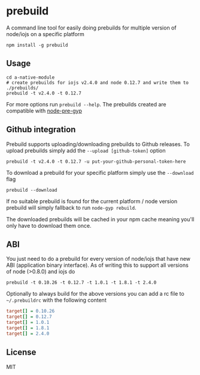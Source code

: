 # prebuild

A command line tool for easily doing prebuilds for multiple version of node/iojs on a specific platform

```
npm install -g prebuild
```

## Usage

```
cd a-native-module
# create prebuilds for iojs v2.4.0 and node 0.12.7 and write them to ./prebuilds/
prebuild -t v2.4.0 -t 0.12.7
```

For more options run `prebuild --help`. The prebuilds created are compatible with [node-pre-gyp](https://github.com/mapbox/node-pre-gyp)

## Github integration

Prebuild supports uploading/downloading prebuilds to Github releases.
To upload prebuilds simply add the `--upload [github-token]` option

```
prebuild -t v2.4.0 -t 0.12.7 -u put-your-github-personal-token-here
```

To download a prebuild for your specific platform simply use the `--download` flag

```
prebuild --download
```

If no suitable prebuild is found for the current platform / node version prebuild
will simply fallback to run `node-gyp rebuild`.

The downloaded prebuilds will be cached in your npm cache meaning you'll only have to download them once.

## ABI

You just need to do a prebuild for every version of node/iojs that have new ABI (application binary interface).
As of writing this to support all versions of node (>0.8.0) and iojs do

```
prebuild -t 0.10.26 -t 0.12.7 -t 1.0.1 -t 1.8.1 -t 2.4.0
```

Optionally to always build for the above versions you can add a rc file to `~/.prebuildrc` with the following content

``` ini
target[] = 0.10.26
target[] = 0.12.7
target[] = 1.0.1
target[] = 1.8.1
target[] = 2.4.0
```



## License

MIT

